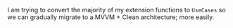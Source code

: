 I am trying to convert the majority of my extension functions to `UseCases` so we can gradually
migrate to a MVVM + Clean architecture; more easily.
